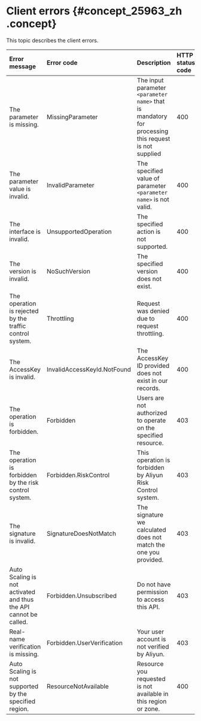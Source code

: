# Client errors {#concept_25963_zh .concept}

This topic describes the client errors.

|Error message|Error code|Description|HTTP status code|
|:------------|:---------|:----------|:---------------|
|The parameter is missing.|MissingParameter|The input parameter `<parameter name>` that is mandatory for processing this request is not supplied|400|
|The parameter value is invalid.|InvalidParameter|The specified value of parameter `<parameter name>` is not valid.|400|
|The interface is invalid.|UnsupportedOperation|The specified action is not supported.|400|
|The version is invalid.|NoSuchVersion|The specified version does not exist.|400|
|The operation is rejected by the traffic control system.|Throttling|Request was denied due to request throttling.|400|
|The AccessKey is invalid.|InvalidAccessKeyId.NotFound|The AccessKey ID provided does not exist in our records.|400|
|The operation is forbidden.|Forbidden|Users are not authorized to operate on the specified resource.|403|
|The operation is forbidden by the risk control system.|Forbidden.RiskControl|This operation is forbidden by Aliyun Risk Control system.|403|
|The signature is invalid.|SignatureDoesNotMatch|The signature we calculated does not match the one you provided.|403|
|Auto Scaling is not activated and thus the API cannot be called.|Forbidden.Unsubscribed|Do not have permission to access this API.|403|
|Real-name verification is missing.|Forbidden.UserVerification|Your user account is not verified by Aliyun.|403|
|Auto Scaling is not supported by the specified region.|ResourceNotAvailable|Resource you requested is not available in this region or zone.|400|

